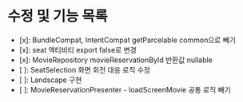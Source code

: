 # 수정 및 기능 목록
- [x]: BundleCompat, IntentCompat getParcelable common으로 빼기
- [x]: seat 액티비티 export false로 변경
- [x]: MovieRepository movieReservationById 반환값 nullable
- [ ]: SeatSelection 화면 회전 대응 로직 수정
- [ ]: Landscape 구현
- [ ]: MovieReservationPresenter - loadScreenMovie 공통 로직 빼기